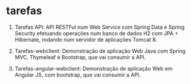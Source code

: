 # tarefas

1) Tarefas API: API RESTFul num Web Service com Spring Data e Spring Security efetuando operações num banco de dados H2 com JPA + Hibernate, rodando num servidor de aplicações Tomcat 8.

2) Tarefas-webclient: Demonstração de aplicação Web Java com Spring MVC, Thymeleaf e Bootstrap, que vai consumir a API.

3) Tarefas-angular-webclient: Demonstração de aplicação Web em Angular JS, com bootstrap, que vai consumir a API.
